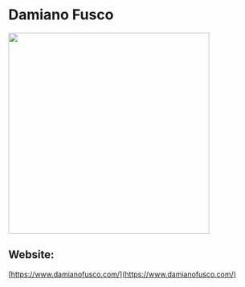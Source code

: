 # Damiano Fusco

<img src="https://cr-skills-chart-widget.azurewebsites.net/api/api?username=damianof" height="400" />

## Website:
[https://www.damianofusco.com/](https://www.damianofusco.com/)

